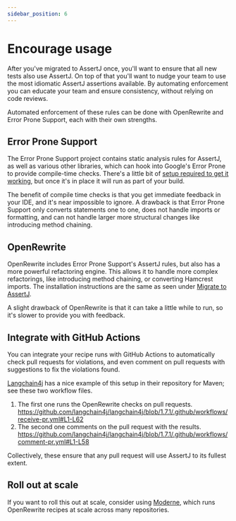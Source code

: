 ```yaml
---
sidebar_position: 6
---
```

# Encourage usage

After you've migrated to AssertJ once, you'll want to ensure that all new tests also use AssertJ.
On top of that you'll want to nudge your team to use the most idiomatic AssertJ assertions available.
By automating enforcement you can educate your team and ensure consistency, without relying on code reviews.

Automated enforcement of these rules can be done with OpenRewrite and Error Prone Support, each with their own strengths.

## Error Prone Support

The Error Prone Support project contains static analysis rules for AssertJ, as well as various other libraries,
which can hook into Google's Error Prone to provide compile-time checks.
There's a little bit of [setup required to get it working](https://error-prone.picnic.tech/#-getting-started),
but once it's in place it will run as part of your build.

The benefit of compile time checks is that you get immediate feedback in your IDE, and it's near impossible to ignore.
A drawback is that Error Prone Support only converts statements one to one, does not handle imports or formatting,
and can not handle larger more structural changes like introducing method chaining.

## OpenRewrite

OpenRewrite includes Error Prone Support's AssertJ rules, but also has a more powerful refactoring engine.
This allows it to handle more complex refactorings, like introducing method chaining, or converting Hamcrest imports.
The installation instructions are the same as seen under [Migrate to AssertJ](./migrate-to-assertj).

A slight drawback of OpenRewrite is that it can take a little while to run, so it's slower to provide you with feedback.

## Integrate with GitHub Actions

You can integrate your recipe runs with GitHub Actions to automatically check pull requests for violations,
and even comment on pull requests with suggestions to fix the violations found.

[Langchain4j](https://docs.langchain4j.dev/) has a nice example of this setup in their repository for Maven; see these two workflow files.

1. The first one runs the OpenRewrite checks on pull requests.
https://github.com/langchain4j/langchain4j/blob/1.7.1/.github/workflows/receive-pr.yml#L1-L62
2. The second one comments on the pull request with the results.
https://github.com/langchain4j/langchain4j/blob/1.7.1/.github/workflows/comment-pr.yml#L1-L58

Collectively, these ensure that any pull request will use AssertJ to its fullest extent.

## Roll out at scale

If you want to roll this out at scale, consider using [Moderne](https://moderne.ai/),
which runs OpenRewrite recipes at scale across many repositories.
